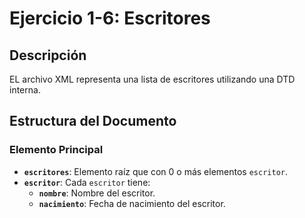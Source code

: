 # Ejercicio 1-6: Escritores

## Descripción
EL archivo XML representa una lista de escritores utilizando una DTD interna.

## Estructura del Documento
### Elemento Principal
- **`escritores`**: Elemento raíz que con 0 o más elementos `escritor`.
- **`escritor`**: Cada `escritor` tiene:
  - **`nombre`**: Nombre del escritor.
  - **`nacimiento`**: Fecha de nacimiento del escritor.